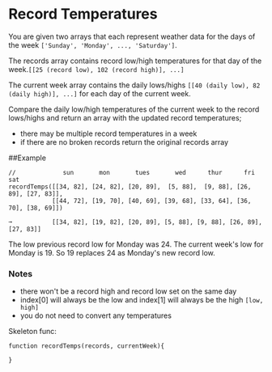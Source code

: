 # Record Temperatures

You are given two arrays that each represent weather data for the days of the week `['Sunday', 'Monday', ..., 'Saturday']`.

The records array contains record low/high temperatures for that day of the week.`[[25 (record low), 102 (record high)], ...]`

The current week array contains the daily lows/highs `[[40 (daily low), 82 (daily high)], ...]` for each day of the current week.

Compare the daily low/high temperatures of the current week to the record lows/highs and return an array with the updated record temperatures;

- there may be multiple record temperatures in a week
- if there are no broken records return the original records array

##Example

```
//             sun       mon       tues       wed      thur      fri       sat
recordTemps([[34, 82], [24, 82], [20, 89],  [5, 88],  [9, 88], [26, 89], [27, 83]],
            [[44, 72], [19, 70], [40, 69], [39, 68], [33, 64], [36, 70], [38, 69]])

➞           [[34, 82], [19, 82], [20, 89], [5, 88], [9, 88], [26, 89], [27, 83]]

```

The low previous record low for Monday was 24. The current week's low for Monday is 19. So 19 replaces 24 as Monday's new record low.

### Notes

- there won't be a record high and record low set on the same day
- index[0] will always be the low and index[1] will always be the high `[low, high]`
- you do not need to convert any temperatures

Skeleton func:

```
function recordTemps(records, currentWeek){

}
```

